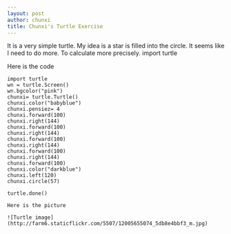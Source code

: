 ```yaml
---
layout: post
author: chunxi
title: Chunxi's Turtle Exercise
---
```

It is a very simple turtle. My idea is a star is filled into the circle. It seems like I need to do more. To calculate more precisely. 
import turtle

Here is the code

```
import turtle
wn = turtle.Screen()
wn.bgcolor("pink")
chunxi= turtle.Turtle()
chunxi.color("babyblue")
chunxi.pensiez= 4
chunxi.forward(100)
chunxi.right(144)
chunxi.forward(100)
chunxi.right(144)
chunxi.forward(100)
chunxi.right(144)
chunxi.forward(100)
chunxi.right(144)
chunxi.forward(100)
chunxi.color("darkblue")
chunxi.left(120)
chunxi.circle(57)

turtle.done()

Here is the picture

![Turtle image](http://farm6.staticflickr.com/5507/12005655074_5db8e4bbf3_m.jpg)
```

